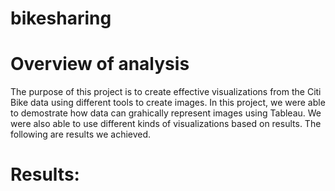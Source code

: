 # bikesharing
# Overview of analysis
The purpose of this project is to create effective visualizations from the Citi Bike data using different tools to create images. In this project, we were able to demostrate how data can grahically represent images using Tableau. We were also able to use different kinds of visualizations based on results. The following are results we achieved.

# Results:

